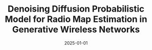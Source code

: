 ---
title: "Denoising Diffusion Probabilistic Model for Radio Map Estimation in Generative Wireless Networks"
authors: "**Xuanhao Luo**, Zhizhen Li, Zhiyuan Peng, Mingzhe Chen, Yuchen Liu"
pub: "IEEE Transactions on Cognitive Communications and Networking (**TCCN**)"
date: 2025-01-01
status: accepted
links:
  Paper: https://arxiv.org/pdf/2501.06604
badges:
  - type: if
    text: "IF 7.4"
---